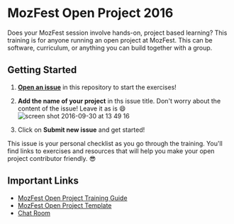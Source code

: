 # MozFest Open Project 2016
Does your MozFest session involve hands-on, project based learning? This training is for anyone running an open project at MozFest. This can be software, curriculum, or anything you can build together with a group.

## Getting Started
1. [**Open an issue**](https://github.com/acabunoc/mozfest-open-projects-2016/issues/new) in this repository to start the exercises!

2. **Add the name of your project** in ths issue title. Don't worry about the content of the issue! Leave it as is :smile:
![screen shot 2016-09-30 at 13 49 16](https://cloud.githubusercontent.com/assets/617994/19001339/ba6ee3ce-8714-11e6-8057-2173005ded6b.png)

3. Click on **Submit new issue** and get started!

This issue is your personal checklist as you go through the training. You'll find links to exercises and resources that will help you make your open project contributor friendly. :sunglasses:

## Important Links

* [MozFest Open Project Training Guide](https://acabunoc.github.io/mozfest-open-projects-2016/)
* [MozFest Open Project Template](https://github.com/acabunoc/mozfest-repo-template)
* [Chat Room](https://chat.mozillafoundation.org/mozilla/channels/mozfest-open-projects)